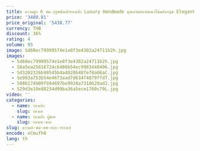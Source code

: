 ```yaml
---
title: ความสูง 6 ซม.บุรุษข้อเท้ารองเท้า Luxury Handmade คุณภาพสบายแนวโน้มอังกฤษ Elegant สีดํางานแต่งงานสังคมรองเท้าส้นสูงรองเท้า Man
price: '3480.81'
price_original: '5438.77'
currency: THB
discount: 36%
rating: 4
volume: 95
image: Sd60ec79999574e1e8f3e4302a24711b2h.jpg
images:
  - Sd60ec79999574e1e8f3e4302a24711b2h.jpg
  - S8a5ea25616724c6486b54ec9983440496.jpg
  - Sd3202326b98545b4a4020b48fef8a66aC.jpg
  - Se993a753b54e4673aad7d634f4879ffd7.jpg
  - S086174909fb94697be9928a7318620ad2.jpg
  - S29d3e10e88234d99ba36a5ece1760c79L.jpg
video: ''
categories:
  - name: รองเท้า
    slug: รองเท
  - name: รองเท้า ผู้ชาย
    slug: รองเท-ชาย
slug: ความส-ซม-ษข-อเท-ารองเท
encode: oCmufh8
lang: th
---
```

  